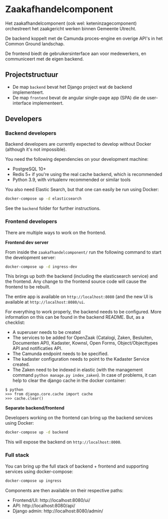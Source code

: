 # Zaakafhandelcomponent

Het zaakafhandelcomponent (ook wel: keteninzagecomponent) orchestreert het zaakgericht
werken binnen Gemeente Utrecht.

De backend koppelt met de Camunda proces-engine en overige API's in het Common Ground
landschap.

De frontend biedt de gebruikersinterface aan voor medewerkers, en communiceert met de
eigen backend.

## Projectstructuur

* De map `backend` bevat het Django project wat de backend implementeert.
* De map `frontend` bevat de angular single-page app (SPA) die de user-interface
  implementeert.

## Developers

### Backend developers

Backend developers are currently expected to develop without Docker (although it's not
impossible).

You need the following dependencies on your development machine:

* PostgreSQL 10+
* Redis 5+ if you're using the real cache backend, which is recommended
* Python 3.9, with virtualenv recommended or similar tools

You also need Elastic Search, but that one can easily be run using Docker:

```bash
docker-compose up -d elasticsearch
```

See the `backend` folder for further instructions.

### Frontend developers

There are multiple ways to work on the frontend.

**Frontend dev server**

From inside the `zaakafhandelcomponent/` run the following command to
start the development server:

```bash
docker-compose up -d ingress-dev
```

This brings up both the backend (including the elasticsearch service) and the frontend.
Any change to the frontend source code will cause the frontend to be rebuilt.

The entire app is available on `http://localhost:8080` (and the new UI is available at `http://localhost:8080/ui`.

For everything to work properly, the backend needs to be configured. More information on this can be found in the
backend README. But, as a checklist:
- A superuser needs to be created
- The services to be added for OpenZaak (Catalogi, Zaken, Besluiten, Documenten API), Kadaster, Kownsl, Open Forms, Object/Objecttypes API and notificaties API.
- The Camunda endpoint needs to be specified.
- The kadaster configuration needs to point to the Kadaster Service created.
- The Zaken need to be indexed in elastic (with the management command `python manage.py index_zaken`). In case of problems, it can help to clear the django cache in the docker container:
```
$ python
>>> from django.core.cache import cache
>>> cache.clear()
```

**Separate backend/frontend**

Developers working on the frontend can bring up the backend services using Docker:

```bash
docker-compose up -d backend
```

This will expose the backend on `http://localhost:8000`.


### Full stack

You can bring up the full stack of backend + frontend and supporting services using
docker-compose:

```bash
docker-compose up ingress
```

Components are then available on their respective paths:

* Frontend/UI: http://localhost:8080/ui/
* API: http://localhost:8080/api/
* Django admin: http://localhost:8080/admin/
